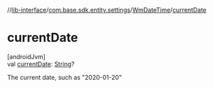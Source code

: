//[lib-interface](../../../index.md)/[com.base.sdk.entity.settings](../index.md)/[WmDateTime](index.md)/[currentDate](current-date.md)

# currentDate

[androidJvm]\
val [currentDate](current-date.md): [String](https://kotlinlang.org/api/latest/jvm/stdlib/kotlin/-string/index.html)?

The current date, such as &quot;2020-01-20&quot;
